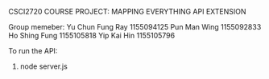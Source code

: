 CSCI2720 COURSE PROJECT: MAPPING EVERYTHING
API EXTENSION

Group memeber: 
Yu Chun Fung Ray 1155094125 
Pun Man Wing 1155092833 
Ho Shing Fung 1155105818 
Yip Kai Hin 1155105796

To run the API:
1. node server.js
